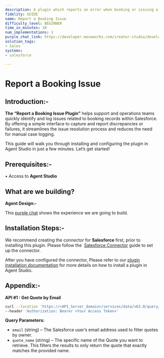 ```yaml
---
description: A plugin which reports an error when booking or issuing a quote.
fidelity: GUIDE
name: Report a Booking Issue
difficulty_level: BEGINNER
time_in_minutes: 10
num_implementations: 1
purple_chat_link: https://developer.moveworks.com/creator-studio/developer-tools/purple-chat/?conversation=%7B%22startTimestamp%22%3A%2211%3A43+AM%22%2C%22messages%22%3A%5B%7B%22role%22%3A%22user%22%2C%22parts%22%3A%5B%7B%22richText%22%3A%22I%27m+having+trouble+booking+a+quote.%22%7D%5D%7D%2C%7B%22role%22%3A%22assistant%22%2C%22parts%22%3A%5B%7B%22richText%22%3A%22I%27m+here+to+help+you+with+booking+a+quote.+Can+you+provide+me+with+more+details+about+the+issue%3F%22%7D%5D%7D%2C%7B%22role%22%3A%22user%22%2C%22parts%22%3A%5B%7B%22richText%22%3A%22It%27s+not+letting+me+finalize+the+booking+in+Salesforce.%22%7D%5D%7D%2C%7B%22role%22%3A%22assistant%22%2C%22parts%22%3A%5B%7B%22reasoningSteps%22%3A%5B%7B%22status%22%3A%22success%22%2C%22richText%22%3A%22%3Cp%3E%E2%9C%85+Working+on+%3Cb%3Eretrieving+information%3C%2Fb%3E%3Cbr%3E%E2%8F%B3+Calling+Plugin+%3Cb%3ESalesforce+Quote%3C%2Fb%3E%3C%2Fp%3E%22%7D%5D%7D%2C%7B%22richText%22%3A%22%3Cp%3EIt+seems+like+your+quote+cannot+be+finalized+until+it+has+been+approved+by+your+manager.+The+current+status+is%3A+%3Cb%3EQuote+approval+pending%3C%2Fb%3E.+%3Cbr%3E%3Cbr%3EYou+should+message+your+manager%2C+Drew+Downs%2C+to+approve+it+first.%3Cbr%3E%3C%2Fp%3E%22%7D%5D%7D%5D%7D
solution_tags:
- Sales
systems:
- salesforce

---
```


# Report a Booking Issue

## **Introduction:-**

**The “Report a Booking Issue Plugin”** helps support and operations teams quickly identify and log issues related to booking records within Salesforce. By offering a simple interface to capture and report discrepancies or failures, it streamlines the issue resolution process and reduces the need for manual case logging.

This guide will walk you through installing and configuring the plugin in Agent Studio in just a few minutes. Let’s get started!

## **Prerequisites:-**

• Access to **Agent Studio**

## **What are we building?**

**Agent Design:-**

This [purple chat](https://developer.moveworks.com/creator-studio/developer-tools/purple-chat?conversation=%7B%22startTimestamp%22%3A%2211%3A43+AM%22%2C%22messages%22%3A%5B%7B%22role%22%3A%22user%22%2C%22parts%22%3A%5B%7B%22richText%22%3A%22I%27m+having+trouble+booking+a+quote.%22%7D%5D%7D%2C%7B%22role%22%3A%22assistant%22%2C%22parts%22%3A%5B%7B%22richText%22%3A%22I%27m+here+to+help+you+with+booking+a+quote.+Can+you+provide+me+with+more+details+about+the+issue%3F%22%7D%5D%7D%2C%7B%22role%22%3A%22user%22%2C%22parts%22%3A%5B%7B%22richText%22%3A%22It%27s+not+letting+me+finalize+the+booking+in+Salesforce.%22%7D%5D%7D%2C%7B%22role%22%3A%22assistant%22%2C%22parts%22%3A%5B%7B%22reasoningSteps%22%3A%5B%7B%22status%22%3A%22success%22%2C%22richText%22%3A%22%3Cp%3E%E2%9C%85+Working+on+%3Cb%3Eretrieving+information%3C%2Fb%3E%3Cbr%3E%E2%8F%B3+Calling+Plugin+%3Cb%3ESalesforce+Quote%3C%2Fb%3E%3C%2Fp%3E%22%7D%5D%7D%2C%7B%22richText%22%3A%22%3Cp%3EIt+seems+like+your+quote+cannot+be+finalized+until+it+has+been+approved+by+your+manager.+The+current+status+is%3A+%3Cb%3EQuote+approval+pending%3C%2Fb%3E.+%3Cbr%3E%3Cbr%3EYou+should+message+your+manager%2C+Drew+Downs%2C+to+approve+it+first.%3Cbr%3E%3C%2Fp%3E%22%7D%5D%7D%5D%7D) shows the experience we are going to build.

## **Installation Steps:-**

We recommend creating the connector for **Salesforce** first, prior to installing this plugin. Please follow the  [Salesforce Connector](https://developer.moveworks.com/marketplace/package/?id=salesforce&hist=home) guide to set up the connector.

After you have configured the connector, Please refer to our [plugin installation documentation](https://help.moveworks.com/docs/ai-agent-marketplace-installation) for more details on how to install a plugin in Agent Studio.

## **Appendix:-**

**API #1 : Get Quote by Email**

```bash
curl --location 'https://<API_Server_domain>/services/data/v63.0/query/?q=SELECT+Id%2C+Name%2C+Status%2C+Owner.Email+FROM+Quote+WHERE+Owner.Email%3D<email>+AND+Name%3D<quote_name>' \
--header 'Authorization: Bearer <Your Access Token>'
```

**Query Parameters:**

- `email` (string) – The Salesforce user’s email address used to filter quotes by owner.
- `quote_name` (string) – The specific name of the Quote you want to retrieve. This filters the results to only return the quote that exactly matches the provided name.
